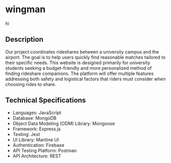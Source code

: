 # wingman

hi

## Description

Our project coordinates rideshares between a university campus and the airport. The goal is to help users quickly find reasonable matches tailored to their specific needs. This website is designed primarily for university students seeking a budget-friendly and more personalized method of finding rideshare companions. The platform will offer multiple features addressing both safety and logistical factors that riders must consider when choosing rides to share.

## Technical Specifications

-  Languages: JavaScript
-  Database: MongoDB
-  Object Data Modeling (ODM) Library: Mongoose
-  Framework: Express.js
-  Testing: Jest
-  UI Library: Mantine UI
-  Authentication: Firebase
-  API Testing Platform: Postman
-  API Architecture: REST
